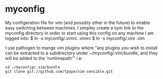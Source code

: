myconfig
========

My configeration file for vim (and possibly other in the future) to 
enable easy switching between machines. I simpley create a sym link
to the myconfig directory in order to start using this config on any 
machine I am logged into:
  $ ln -s myconfig/.vimrc .vimrc
  $ ln -s myconfig/.vim .vim

I use pathogen to mange vim plugins where "any plugins you wish to
install can be extracted to a subdirectory under ~/myconfig/.vim/bundle, 
and they will be added to the 'runtimepath'" i.e:

	cd ~/myconfig/.vim/bundle
	git clone git://github.com/tpope/vim-sensible.git
